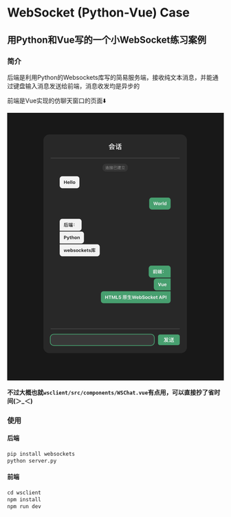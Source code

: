 # WebSocket (Python-Vue) Case
## 用Python和Vue写的一个小WebSocket练习案例

### 简介
后端是利用Python的Websockets库写的简易服务端，接收纯文本消息，并能通过键盘输入消息发送给前端，消息收发均是异步的

前端是Vue实现的仿聊天窗口的页面⬇️

![截屏](screenshot.png)

**不过大概也就`wsclient/src/components/WSChat.vue`有点用，可以直接抄了省时间(＞_＜)**

### 使用
#### 后端
```
pip install websockets
python server.py
```
#### 前端
```
cd wsclient
npm install
npm run dev
```